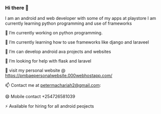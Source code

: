 ### Hi there 👋
I am an android and web developer with some of my apps at playstore
I am currently learning python programming and use of frameworks

 🔭 I’m currently working on python programming. 
 
 🌱 I’m currently learning how to use frameworks like django and laraveel
 
 👯 I’m can develop android ava projects and websites 
 
 🤔 I’m looking for help with flask and laravel 
 
 💬 visit my personal website @ https://pmbaepersonalwebsite.000webhostapp.com/
 
 📫 Contact me at petermachariah2@gmail.com:
 
 😄 Mobile contact +254726581039
 
 ⚡ Available for hiring for all android peojects

<!--
**pedropinchez/pedropinchez** is a ✨ _special_ ✨ repository because its `README.md` (this file) appears on your GitHub profile.
